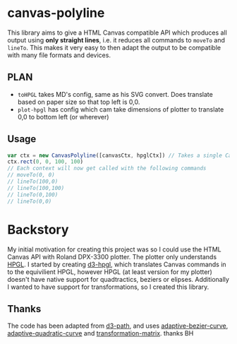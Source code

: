 # canvas-polyline

This library aims to give a HTML Canvas compatible API which produces all output using **only straight lines**, i.e. it reduces all commands to `moveTo` and `lineTo`. This makes it very easy to then adapt the output to be compatible with many file formats and devices.

## PLAN

* `toHPGL` takes MD's config, same as his SVG convert. Does translate based on paper size so that top left is 0,0. 
* `plot-hpgl` has config which cam take dimensions of plotter to translate 0,0 to bottom left (or wherever)


## Usage

```js
var ctx = new CanvasPolyline([canvasCtx, hpglCtx]) // Takes a single Canvas API contexts or an array of them
ctx.rect(0, 0, 100, 100)
// Each context will now get called with the following commands
// moveTo(0, 0)
// lineTo(100,0)
// lineTo(100,100)
// lineTo(0,100)
// lineTo(0,0)
```

# Backstory

My initial motivation for creating this project was so I could use the HTML Canvas API with Roland DPX-3300 plotter. The plotter only understands [HPGL](https://en.wikipedia.org/wiki/HP-GL). I started by creating [d3-hpgl](https://github.com/aubergene/d3-hpgl), which translates Canvas commands in to the equivilient HPGL, however HPGL (at least version for my plotter) doesn't have native support for quadtractics, beziers or elipses. Additionally I wanted to have support for transformations, so I created this library.

## Thanks

The code has been adapted from [d3-path](https://github.com/d3/d3-path), and uses [adaptive-bezier-curve](https://github.com/mattdesl/adaptive-bezier-curve), [adaptive-quadratic-curve](https://github.com/mattdesl/adaptive-quadratic-curve) and [transformation-matrix](https://github.com/chrvadala/transformation-matrix). thanks BH

